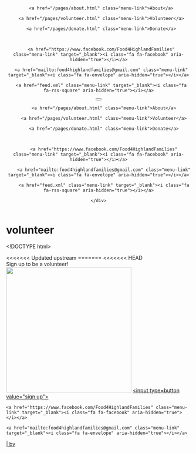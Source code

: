 <!doctype html>
<html>
<head>

  <title>
    
      Volunteer 
    
  </title>

  <meta name="viewport" content="width=device-width, initial-scale=1">
  <meta charset="utf-8">

  <link rel="stylesheet" href="/assets/css/main.css">
  <link rel="stylesheet" href="/assets/css/syntax.css">
  <!-- Use Atom -->
  <link type="application/atom+xml" rel="alternate" href="http://localhost:4000/feed.xml" />
  <!-- RSS-v2.0
  <link href="/rss-feed.xml" type="application/rss+xml" rel="alternate" title=" | "/>
  //-->


  <link rel="stylesheet" href="https://fonts.googleapis.com/css?family=Roboto|Source+Code+Pro">
  <link rel="stylesheet" href="https://cdnjs.cloudflare.com/ajax/libs/font-awesome/4.6.3/css/font-awesome.min.css">

  <script type="text/javascript" async
    src="https://cdnjs.cloudflare.com/ajax/libs/mathjax/2.7.5/MathJax.js?config=TeX-MML-AM_CHTML">
  </script>

  <!-- Google Analytics -->
  <script>
  (function(i,s,o,g,r,a,m){i['GoogleAnalyticsObject']=r;i[r]=i[r]||function(){
  (i[r].q=i[r].q||[]).push(arguments)},i[r].l=1*new Date();a=s.createElement(o),
  m=s.getElementsByTagName(o)[0];a.async=1;a.src=g;m.parentNode.insertBefore(a,m)
  })(window,document,'script','//www.google-analytics.com/analytics.js','ga');

  ga('create', 'UA-112060364-2', 'auto');
  ga('send', 'pageview');
</script>


  <!-- Use Jekyll SEO plugin -->
  <!-- Begin Jekyll SEO tag v2.6.1 -->
<title>volunteer</title>
<meta name="generator" content="Jekyll v3.6.3" />
<meta property="og:title" content="volunteer" />
<meta property="og:locale" content="en_US" />
<link rel="canonical" href="http://localhost:4000/pages/volunteer.html" />
<meta property="og:url" content="http://localhost:4000/pages/volunteer.html" />
<script type="application/ld+json">
{"url":"http://localhost:4000/pages/volunteer.html","headline":"volunteer","@type":"WebPage","@context":"https://schema.org"}</script>
<!-- End Jekyll SEO tag -->


</head>


<body>

<div class="container">
  <header class="site-header">
  <h3 class="site-title">
    <a href="/"></a>
  </h3>
  <nav class="menu-list">
    
      <a href="/pages/about.html" class="menu-link">About</a>
    
      <a href="/pages/volunteer.html" class="menu-link">Volunteer</a>
    
      <a href="/pages/donate.html" class="menu-link">Donate</a>
    

    
      <a href="https://www.facebook.com/Food4HighlandFamilies" class="menu-link" target="_blank"><i class="fa fa-facebook" aria-hidden="true"></i></a>
    
      <a href="mailto:food4highlandfamilies@gmail.com" class="menu-link" target="_blank"><i class="fa fa-envelope" aria-hidden="true"></i></a>
    
      <a href="feed.xml" class="menu-link" target="_blank"><i class="fa fa-rss-square" aria-hidden="true"></i></a>
    
  </nav>
  <div class="dropdown">
    <button class="dropbtn"><i class="fa fa-bars" aria-hidden="true"></i></button>
    <div class="dropdown-content">
      
        <a href="/pages/about.html" class="menu-link">About</a>
      
        <a href="/pages/volunteer.html" class="menu-link">Volunteer</a>
      
        <a href="/pages/donate.html" class="menu-link">Donate</a>
      

      
        <a href="https://www.facebook.com/Food4HighlandFamilies" class="menu-link" target="_blank"><i class="fa fa-facebook" aria-hidden="true"></i></a>
      
        <a href="mailto:food4highlandfamilies@gmail.com" class="menu-link" target="_blank"><i class="fa fa-envelope" aria-hidden="true"></i></a>
      
        <a href="feed.xml" class="menu-link" target="_blank"><i class="fa fa-rss-square" aria-hidden="true"></i></a>
      
    </div>
  </div>
</header>

  <div class="posts-wrapper">
    <div class="page-title">
  <h1>
    volunteer
  </h1>
</div>

<article>
  <p>&lt;!DOCTYPE html&gt;</p>
<html>
<head> 
<meta charset="utf-8" /> 
&lt;&lt;&lt;&lt;&lt;&lt;&lt; Updated upstream
=======
&lt;&lt;&lt;&lt;&lt;&lt;&lt; HEAD
<title></title> 
</head>
<div class="banner-text">Sign up to be a volunteer!</div> 
<body>
<img src="volunteer.jpg" weidth="400" height="341" />
<a href="https://forms.gle/w5wEDFGCNyUQNRAAA">
&lt;input type=button value="sign up"&gt;
</a>
</body>
</html>

</article>

  </div>
  <footer class="footer">
  
    <a href="https://www.facebook.com/Food4HighlandFamilies" class="menu-link" target="_blank"><i class="fa fa-facebook" aria-hidden="true"></i></a>
  
    <a href="mailto:food4highlandfamilies@gmail.com" class="menu-link" target="_blank"><i class="fa fa-envelope" aria-hidden="true"></i></a>
  
  
  <div class="post-date"><a href="/"> |  by </a></div>
</footer>

</div>

</body>
</html>
